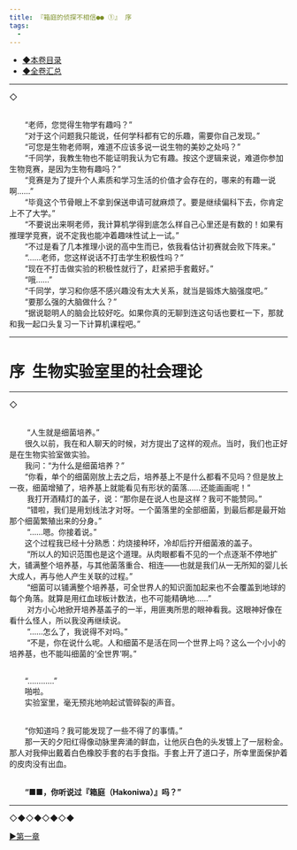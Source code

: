 ```yaml
---
title: 『箱庭的侦探不相信●● ①』 序
tags:
  -
---
```


 - [◆本卷目录](https://luciasnote.space/_posts/2020-10-31-%E7%AE%B1%E4%BE%A61%E7%9B%AE%E5%BD%95/)
 - [◆全卷汇总](https://luciasnote.space/_posts/2020-10-29-%E7%AE%B1%E4%BE%A6%E6%B1%87%E6%80%BB%E9%A1%B5/)

---

◇

<br>&emsp;&emsp;“老师，您觉得生物学有趣吗？”
<br>&emsp;&emsp;“对于这个问题我只能说，任何学科都有它的乐趣，需要你自己发现。”
<br>&emsp;&emsp;“可您是生物老师啊，难道不应该多说一说生物的美妙之处吗？”
<br>&emsp;&emsp;“千同学，我教生物也不能证明我认为它有趣。按这个逻辑来说，难道你参加生物竞赛，是因为生物有趣吗？”
<br>&emsp;&emsp;“竞赛是为了提升个人素质和学习生活的价值才会存在的，哪来的有趣一说啊……”
<br>&emsp;&emsp;“毕竟这个节骨眼上不拿到保送申请可就麻烦了。要是继续偏科下去，你肯定上不了大学。”
<br>&emsp;&emsp;“不要说出来啊老师，我计算机学得到底怎么样自己心里还是有数的！如果有推理学竞赛，说不定我也能冲着趣味性试上一试。”
<br>&emsp;&emsp;“不过是看了几本推理小说的高中生而已，依我看估计初赛就会败下阵来。”
<br>&emsp;&emsp;“……老师，您这样说话不打击学生积极性吗？”
<br>&emsp;&emsp;“现在不打击做实验的积极性就行了，赶紧把手套戴好。”
<br>&emsp;&emsp;“哦……”
<br>&emsp;&emsp;“千同学，学习和你感不感兴趣没有太大关系，就当是锻炼大脑强度吧。”
<br>&emsp;&emsp;“要那么强的大脑做什么？”
<br>&emsp;&emsp;“据说聪明人的脑会比较好吃。如果你真的无聊到连这句话也要杠一下，那就和我一起口头复习一下计算机课程吧。”


---

# 序  生物实验室里的社会理论

---
◇

<br>&emsp;&emsp; “人生就是细菌培养。”
 <br>&emsp;&emsp;很久以前，我在和人聊天的时候，对方提出了这样的观点。当时，我们也正好是在生物实验室做实验。
 <br>&emsp;&emsp;我问：“为什么是细菌培养？”
 <br>&emsp;&emsp;“你看，单个的细菌刚放上去之后，培养基上不是什么都看不见吗？但是放上一夜，细菌增殖了，培养基上就能看见有形状的菌落……还能画画呢！”
<br>&emsp;&emsp; 我打开酒精灯的盖子，说：“那你是在说人也是这样？我可不能赞同。”
<br>&emsp;&emsp; “错啦，我们是用划线法才对呀。一个菌落里的全部细菌，到最后都是最开始那个细菌繁殖出来的分身。”
<br>&emsp;&emsp; “……嗯。你接着说。”
 <br>&emsp;&emsp;这个过程我已经十分熟悉：灼烧接种环，冷却后拧开细菌液的盖子。
<br>&emsp;&emsp; “所以人的知识范围也是这个道理。从肉眼都看不见的一个点逐渐不停地扩大，铺满整个培养基，与其他菌落重合、相连——也就是我们从一无所知的婴儿长大成人，再与他人产生关联的过程。”
<br>&emsp;&emsp; “细菌可以铺满整个培养基，可全世界人的知识面加起来也不会覆盖到地球的每个角落。就算是用红血球板计数法，也不可能精确地……”
<br>&emsp;&emsp; 对方小心地掀开培养基盖子的一半，用匪夷所思的眼神看我。这眼神好像在看什么怪人，所以我没再继续说。
<br>&emsp;&emsp; “……怎么了，我说得不对吗。”
<br>&emsp;&emsp; “不是，你在说什么呢。人和细菌不是活在同一个世界上吗？这么一个小小的培养基，也不能叫细菌的‘全世界’啊。”


<br>&emsp;&emsp;“…………”
<br>&emsp;&emsp;啪啦。
<br>&emsp;&emsp;实验室里，毫无预兆地响起试管碎裂的声音。


<br>&emsp;&emsp;“你知道吗？我可能发现了一些不得了的事情。”
<br>&emsp;&emsp;那一天的夕阳红得像动脉里奔涌的鲜血，让他灰白色的头发镀上了一层粉金。那人对我伸出戴着白色橡胶手套的右手食指。手套上开了道口子，所幸里面保护着的皮肉没有出血。


<br>&emsp;&emsp;<b>“■■，你听说过『箱庭（Hakoniwa）』吗？”</b>

---

◇◆◇◆◇◆◇◆

[▶第一章](https://luciasnote.space/_posts/2020-10-31-%E7%AE%B1%E4%BE%A61Ch1/)

